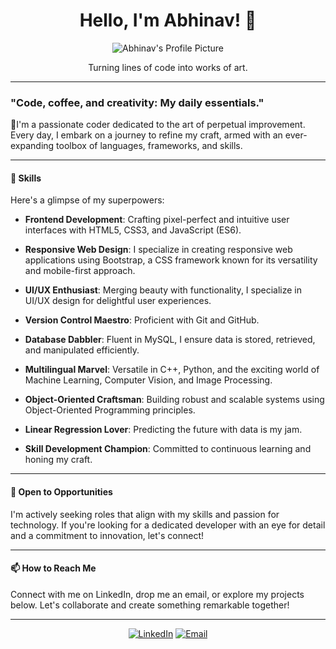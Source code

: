 <div align="center">
  <h1>Hello, I'm Abhinav! 👋</h1>
  <img src="https://your-image-url-here.com" alt="Abhinav's Profile Picture">
  <p>Turning lines of code into works of art.</p>
</div>

---

### "Code, coffee, and creativity: My daily essentials."



🚀I'm a passionate coder dedicated to the art of perpetual improvement. Every day, I embark on a journey to refine my craft, armed with an ever-expanding toolbox of languages, frameworks, and skills.

---

#### 🚀 Skills

Here's a glimpse of my superpowers:

- **Frontend Development**: Crafting pixel-perfect and intuitive user interfaces with HTML5, CSS3, and JavaScript (ES6).
  
- **Responsive Web Design**: I specialize in creating responsive web applications using Bootstrap, a CSS framework known for its versatility and mobile-first approach. 

- **UI/UX Enthusiast**: Merging beauty with functionality, I specialize in UI/UX design for delightful user experiences.

- **Version Control Maestro**: Proficient with Git and GitHub.

- **Database Dabbler**: Fluent in MySQL, I ensure data is stored, retrieved, and manipulated efficiently.

- **Multilingual Marvel**: Versatile in C++, Python, and the exciting world of Machine Learning, Computer Vision, and Image Processing.

- **Object-Oriented Craftsman**: Building robust and scalable systems using Object-Oriented Programming principles.

- **Linear Regression Lover**: Predicting the future with data is my jam.

- **Skill Development Champion**: Committed to continuous learning and honing my craft.

---

#### 💼 Open to Opportunities

I'm actively seeking roles that align with my skills and passion for technology. If you're looking for a dedicated developer with an eye for detail and a commitment to innovation, let's connect!

---

#### 📫 How to Reach Me

Connect with me on LinkedIn, drop me an email, or explore my projects below. Let's collaborate and create something remarkable together!

---

<div align="center">
  <a href="https://www.linkedin.com/in/geekabhinav11" target="_blank"><img src="https://your-linkedin-icon-url-here.com" alt="LinkedIn"></a>
  <a href="mailto:youremail@example.com"><img src="https://your-email-icon-url-here.com" alt="Email"></a>
</div>

